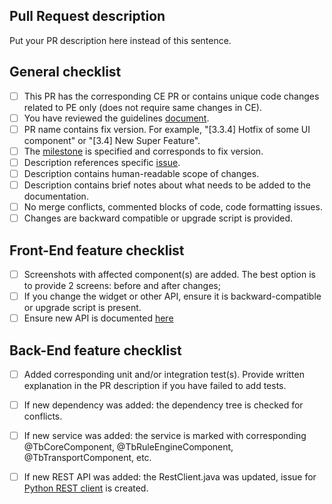 ## Pull Request description

Put your PR description here instead of this sentence.   

## General checklist

- [ ] This PR has the corresponding CE PR or contains unique code changes related to PE only (does not require same changes in CE).
- [ ] You have reviewed the guidelines [document](https://docs.google.com/document/d/1wqcOafLx5hth8SAg4dqV_LV3un3m5WYR8RdTJ4MbbUM/edit?usp=sharing).
- [ ] PR name contains fix version. For example, "[3.3.4] Hotfix of some UI component" or "[3.4] New Super Feature".
- [ ] The [milestone](https://docs.github.com/en/issues/using-labels-and-milestones-to-track-work/about-milestones) is specified and corresponds to fix version.
- [ ] Description references specific [issue](https://github.com/thingsboard/thingsboard/issues).
- [ ] Description contains human-readable scope of changes.
- [ ] Description contains brief notes about what needs to be added to the documentation.
- [ ] No merge conflicts, commented blocks of code, code formatting issues.
- [ ] Changes are backward compatible or upgrade script is provided.
  
## Front-End feature checklist

- [ ] Screenshots with affected component(s) are added. The best option is to provide 2 screens: before and after changes;
- [ ] If you change the widget or other API, ensure it is backward-compatible or upgrade script is present.
- [ ] Ensure new API is documented [here](https://github.com/thingsboard/thingsboard-pe-ui-help)

## Back-End feature checklist

- [ ] Added corresponding unit and/or integration test(s). Provide written explanation in the PR description if you have failed to add tests.
- [ ] If new dependency was added: the dependency tree is checked for conflicts.
- [ ] If new service was added: the service is marked with corresponding @TbCoreComponent, @TbRuleEngineComponent, @TbTransportComponent, etc.
- [ ] If new REST API was added: the RestClient.java was updated, issue for [Python REST client](https://github.com/thingsboard/thingsboard-python-rest-client) is created.



